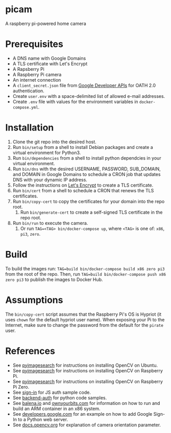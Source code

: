 # picam
A raspberry pi-powered home camera

# Prerequisites
* A DNS name with Google Domains
* A TLS certificate with Let's Encrypt
* A Rapsberry Pi
* A Raspberry Pi camera
* An internet connection
* A `client_secret.json` file from [Google Developer APIs](https://console.developers.google.com/apis/credentials) for OATH 2.0 authentication.
* Create `user.env` with a space-delimited list of allowed e-mail addresses.
* Create `.env` file with values for the environment variables in `docker-compose.yml`.

# Installation
1. Clone the git repo into the desired host.
1. Run `bin/setup` from a shell to install Debian packages and create a virtual environment for Python3.
1. Run `bin/dependencies` from a shell to install python dependcies in your virtual environment.
1. Run `bin/dns` with the desired USERNAME, PASSWORD, SUB_DOMAIN, and DOMAIN in Google Domains to schedule a CRON job that updates DNS with your dynamic IP address.
1. Follow the instructions on [Let's Encrypt](https://letsencrypt.org/getting-started/) to create a TLS certificate.
1. Run `bin/cert` from a shell to schedule a CRON that renews the TLS certificates.
1. Run `bin/copy-cert` to copy the certificates for your domain into the repo root.
    1. Run `bin/generate-cert` to create a self-signed TLS certificate in the repo root.
1. Run `bin/run` to execute the camera.
    1. Or run `TAG=<TAG> bin/docker-compose up`, where `<TAG>` is one of: `x86`, `pi3`, `zero`.

# Build
To build the images run: `TAG=build bin/docker-compose build x86 zero pi3` from the root of the repo.
Then, run `TAG=build bin/docker-compose push x86 zero pi3` to publish the images to Docker Hub.

# Assumptions
The `bin/copy-cert` script assumes that the Raspberry Pi's OS is Hypriot (it uses `chown` for the default hypriot user name).
When exposing your Pi to the Internet, make sure to change the password from the default for the `pirate` user.

# References
* See [pyimagesearch](https://www.pyimagesearch.com/2018/08/15/how-to-install-opencv-4-on-ubuntu/) for instructions on installing OpenCV on Ubuntu.
* See [pyimagesearch](https://www.pyimagesearch.com/2018/09/26/install-opencv-4-on-your-raspberry-pi/) for instructions on installing OpenCV on Raspberry Pi.
* See [pyimagesearch](https://www.pyimagesearch.com/2015/12/14/installing-opencv-on-your-raspberry-pi-zero/) for instructions on installing OpenCV on Raspberry Pi Zero.
* See [sign-in](https://developers.google.com/identity/sign-in/web/sign-in#before_you_begin) for JS auth sample code.
* See [backend-auth](https://developers.google.com/identity/sign-in/web/backend-auth) for python code samples.
* See [balena.io](https://www.balena.io/blog/building-arm-containers-on-any-x86-machine-even-dockerhub/) and [ownyourbits.com](https://ownyourbits.com/2018/06/27/running-and-building-arm-docker-containers-in-x86/) for information on how to run and build an ARM container in an x86 system.
* See [developers.google.com](https://developers.google.com/api-client-library/python/auth/web-app) for an example on how to add Google Sign-In to a Python web server.
* See [docs.opencv.org](https://docs.opencv.org/2.4/modules/core/doc/operations_on_arrays.html#flip) for explanation of camera orientation parameter.
